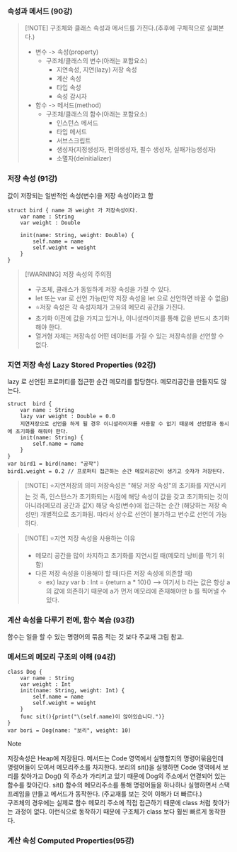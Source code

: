 ### 속성과 메서드 (90강)
> [!NOTE] 구조체와 클래스 속성과 메서드를 가진다.(추후에 구체적으로 살펴본다.)
> - 변수 -> 속성(property)
> 	- 구조체/클래스의 변수(아래는 포함요소)
> 		- 지연속성, 지연(lazy) 저장 속성
> 		- 계산 속성
> 		- 타입 속성
> 		- 속성 감시자
> - 함수 -> 메서드(method)
> 	- 구조체/클래스의 함수(아래는 포함요소)
> 		- 인스턴스 메서드
> 		- 타입 메서드
> 		- 서브스크립트
> 		- 생성자(지정생성자, 편의생성자, 필수 생성자, 실패가능생성자)
> 		- 소멸자(deinitializer)

### 저장 속성 (91강)
값이 저장되는 일반적인 속성(변수)을 저장 속성이라고 함

	struct bird { name 과 weight 가 저장속성이다.
	    var name : String
	    var weight : Double
	
	    init(name: String, weight: Double) {
	        self.name = name
	        self.weight = weight
	    }
	}

> [!WARNING] 저장 속성의 주의점
> - 구조체, 클래스가 동일하게 저장 속성을 가질 수 있다.
> - let 또는 var 로 선언 가능(만약 저장 속성을 let 으로 선언하면 바꿀 수 없음)
> - ⭐️저장 속성은 각 속성자체가 고유의 메모리 공간을 가진다.
> - 초기화 이전에 값을 가지고 있거나, 이니셜라이저를 통해 값을 반드시 초기화 해야 한다.
> - 열거형 자체는 저장속성 어떤 데이터를 가질 수 있는 저장속성을 선언할 수 없다.
### 지연 저장 속성 Lazy Stored Properties (92강)
lazy 로 선언된 프로퍼티를 접근한 순간 메모리를 할당한다. 메모리공간을 만들지도 않는다.

	struct  bird {
	    var name : String
	    lazy var weight : Double = 0.0
	    지연저장으로 선언을 하게 될 경우 이니셜라이저를 사용할 수 없기 때문에 선언함과 동시에 초기화를 해줘야 한다.
	    init(name: String) {
	        self.name = name	        
	    }
	}
	var bird1 = bird(name: "공작")
	bird1.weight = 0.2 // 프로퍼티 접근하는 순간 메모리공간이 생기고 숫자가 저장된다.

> [!NOTE] ⭐️지연저장의 의미
> 저장속성은 "해당 저장 속성"의 초기화를 지연시키는 것
> 즉, 인스턴스가 초기화되는 시점에 해당 속성이 값을 갖고 초기화되는 것이 아니라(메모리 공간과 값X) 해당 속성(변수)에 접근하는 순간 (해당하는 저장 속성만) 개별적으로 초기화됨.
> 따라서 상수로 선언이 불가하고 변수로 선언이 가능하다.

> [!NOTE] ⭐️지연 저장 속성을 사용하는 이유
> - 메모리 공간을 많이 차지하고 초기화를 지연시킬 때(메모리 낭비를 막기 위함)
> - 다른 저장 속성을 이용해야 할 때(다른 저장 속성에 의존할 때)
> 	- ex) lazy var b : Int = {return a * 10}() --> 여기서 b 라는 값은 항상 a의 값에 의존하기 때문에 a가 먼저 메모리에 존재해야만 b 를 찍어낼 수 있다.
### 계산 속성을 다루기 전에, 함수 복습 (93강)
함수는 일을 할 수 있는 명령어의 묶음
적는 것 보다 주교재 그림 참고.
### 메서드의 메모리 구조의 이해 (94강)

	class Dog {
	    var name : String
	    var weight : Int
	    init(name: String, weight: Int) {
	        self.name = name
	        self.weight = weight
	    }
	    func sit(){print("\(self.name)이 앉아있습니다.")}
	}
	var bori = Dog(name: "보리", weight: 10)
> [!NOTE]
> 저장속성은 Heap에 저장된다. 메서드는 Code 영역에서 실행할지의 명령어묶음인데 명령어들이 모여서 메모리주소를 차지한다. 보리의 sit()을 실행하면 Code 영역에서 보리를 찾아가고 Dog() 의 주소가 가리키고 있기 때문에 Dog의 주소에서 연결되어 있는 함수를 찾아간다. sit() 함수의 메모리주소를 통해 명령어들을 하나하나 실행하면서 스택프레임을 만들고 메서드가 동작한다. (주교재를 보는 것이 이해가 더 빠르다.)  
구조체의 경우에는 실제로 함수 메모리 주소에 직접 접근하기 때문에 class 처럼 찾아가는 과정이 없다. 이런식으로 동작하기 때문에 구조체가 class 보다 훨씬 빠르게 동작한다.
### 계산 속성 Computed Properties(95강)


